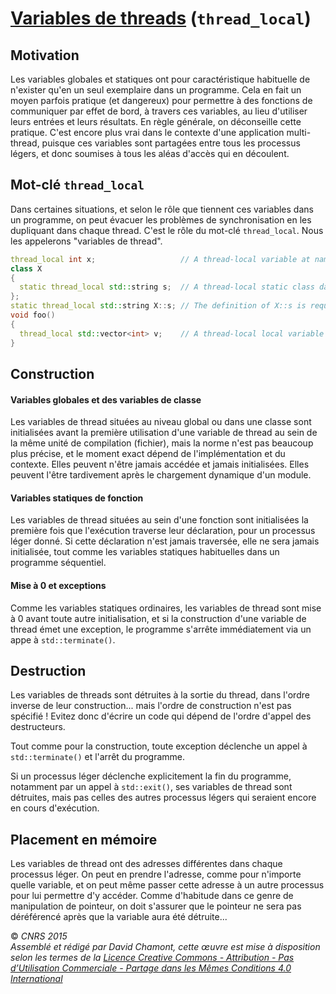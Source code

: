 # [Variables de threads](TheorieFonctionnelleConcurrente "wikilink") (`thread_local`)

## Motivation

Les variables globales et statiques ont pour caractéristique habituelle de n'exister qu'en un seul exemplaire dans un programme. Cela en fait un moyen parfois pratique (et dangereux) pour permettre à des fonctions de communiquer par effet de bord, à travers ces variables, au lieu d'utiliser leurs entrées et leurs résultats. En règle générale, on déconseille cette pratique. C'est encore plus vrai dans le contexte d'une application multi-thread, puisque ces variables sont partagées entre tous les processus légers, et donc soumises à tous les aléas d'accès qui en découlent.

## Mot-clé `thread_local`

Dans certaines situations, et selon le rôle que tiennent ces variables dans un programme, on peut évacuer les problèmes de synchronisation en les dupliquant dans chaque thread. C'est le rôle du mot-clé `thread_local`. Nous les appelerons "variables de thread".

``` cpp
thread_local int x;                   // A thread-local variable at namespace scope
class X
{
  static thread_local std::string s;  // A thread-local static class data member
};
static thread_local std::string X::s; // The definition of X::s is required
void foo()
{
  thread_local std::vector<int> v;    // A thread-local local variable
}
```

## Construction

#### Variables globales et des variables de classe

Les variables de thread situées au niveau global ou dans une classe sont initialisées avant la première utilisation d'une variable de thread au sein de la même unité de compilation (fichier), mais la norme n'est pas beaucoup plus précise, et le moment exact dépend de l'implémentation et du contexte. Elles peuvent n'être jamais accédée et jamais initialisées. Elles peuvent l'être tardivement après le chargement dynamique d'un module.

#### Variables statiques de fonction

Les variables de thread situées au sein d'une fonction sont initialisées la première fois que l'exécution traverse leur déclaration, pour un processus léger donné. Si cette déclaration n'est jamais traversée, elle ne sera jamais initialisée, tout comme les variables statiques habituelles dans un programme séquentiel.

#### Mise à 0 et exceptions

Comme les variables statiques ordinaires, les variables de thread sont mise à 0 avant toute autre initialisation, et si la construction d'une variable de thread émet une exception, le programme s'arrête immédiatement via un appe à `std::terminate()`.

## Destruction

Les variables de threads sont détruites à la sortie du thread, dans l'ordre inverse de leur construction... mais l'ordre de construction n'est pas spécifié \! Evitez donc d'écrire un code qui dépend de l'ordre d'appel des destructeurs.

Tout comme pour la construction, toute exception déclenche un appel à `std::terminate()` et l'arrêt du programme.

Si un processus léger déclenche explicitement la fin du programme, notamment par un appel à `std::exit()`, ses variables de thread sont détruites, mais pas celles des autres processus légers qui seraient encore en cours d'exécution.

## Placement en mémoire

Les variables de thread ont des adresses différentes dans chaque processus léger. On peut en prendre l'adresse, comme pour n'importe quelle variable, et on peut même passer cette adresse à un autre processus pour lui permettre d'y accéder. Comme d'habitude dans ce genre de manipulation de pointeur, on doit s'assurer que le pointeur ne sera pas déréférencé après que la variable aura été détruite...

  
  
© *CNRS 2015*  
*Assemblé et rédigé par David Chamont, cette œuvre est mise à disposition selon les termes de la [Licence Creative Commons - Attribution - Pas d’Utilisation Commerciale - Partage dans les Mêmes Conditions 4.0 International](http://creativecommons.org/licenses/by-nc-sa/4.0/)*
